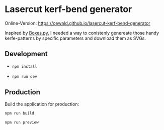 # Lasercut kerf-bend generator

Online-Version:
https://cewald.github.io/lasercut-kerf-bend-generator

Inspired by [Boxes.py](https://boxes.hackerspace-bamberg.de), I needed a way to conistenly genereate those handy kerfe-patterns by specific parameters and download them as SVGs.

## Development

- ```bash
  npm install
  ```
- ```bash
  npm run dev
  ```

## Production

Build the application for production:

```bash
npm run build
```

```bash
npm run preview
```
